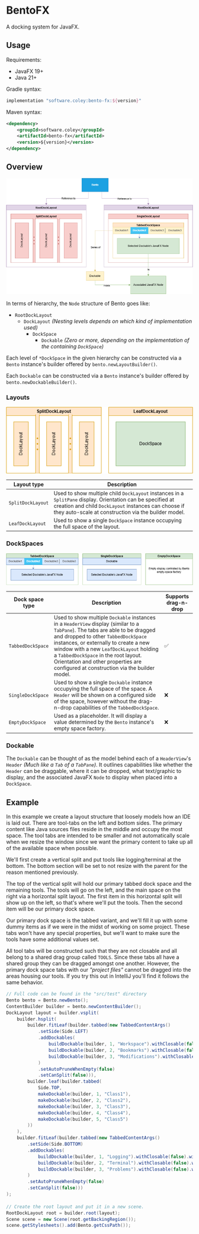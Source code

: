 # BentoFX

A docking system for JavaFX.

## Usage

Requirements:
- JavaFX 19+
- Java 21+

Gradle syntax:
```groovy
implementation "software.coley:bento-fx:${version}"
```

Maven syntax:
```xml
<dependency>
    <groupId>software.coley</groupId>
    <artifactId>bento-fx</artifactId>
    <version>${version}</version>
</dependency>
```

## Overview

![overview](assets/overview.png)

In terms of hierarchy, the `Node` structure of Bento goes like:

- `RootDockLayout`
  - `DockLayout` _(Nesting levels depends on which kind of implementation used)_
    - `DockSpace`
      - `Dockable` _(Zero or more, depending on the implementation of the containing `DockSpace`)_

Each level of `*DockSpace` in the given hierarchy can be constructed via a `Bento` instance's builder offered by `bento.newLayoutBuilder()`.

Each `Dockable` can be constructed via a `Bento` instance's builder offered by `bento.newDockableBuilder()`.

### Layouts

![layouts](assets/layouts.png)

| Layout type       | Description                                                                                                               |
|-----------------------|-----------------------------------------------------------------------------------------------------------------------------------------------------------------------------------------------------------------------------------|
| `SplitDockLayout`  | Used to show multiple child `DockLayout` instances in a `SplitPane` display. Orientation can be specified at creation and child `DockLayout` instances can choose if they auto-scale at construction via the builder model. |
| `LeafDockLayout`   | Used to show a single `DockSpace` instance occupying the full space of the layout.                                                                          |

### DockSpaces

![spaces](assets/spaces.png)

| Dock space type | Description                                                                                                                                                                                                                                                                                                                                                                              | Supports drag-n-drop |
|-----------------|------------------------------------------------------------------------------------------------------------------------------------------------------------------------------------------------------------------------------------------------------------------------------------------------------------------------------------------------------------------------------------------|----------------------|
| `TabbedDockSpace` | Used to show multiple `Dockable` instances in a `HeaderView` display (similar to a `TabPane`). The tabs are able to be dragged and dropped to other `TabbedDockSpace` instances, or externally to create a new window with a new `LeafDockLayout` holding a `TabbedDockSpace` in the root layout. Orientation and other properties are configured at construction via the builder model. | :white_check_mark:   |
| `SingleDockSpace` | Used to show a single `Dockable` instance occupying the full space of the space. A `Header` will be shown on a configured side of the space, however without the drag-n-drop capabilities of the `TabbedDockSpace`.                                                                                                                                                                      | :x:          |
| `EmptyDockSpace`  | Used as a placeholder. It will display a value determined by the `Bento` instance's empty space factory.                                                                                                                                                                                                                                                                                 | :x:          |

### Dockable

The `Dockable` can be thought of as the model behind each of a `HeaderView`'s `Header` _(Much like a `Tab` of a `TabPane`)_. 
It outlines capabilities like whether the `Header` can be draggable, where it can be dropped, what text/graphic to display,
and the associated JavaFX `Node` to display when placed into a `DockSpace`.

## Example

In this example we create a layout structure that loosely models how an IDE is laid out.
There are tool-tabs on the left and bottom sides. The primary content like Java sources files
reside in the middle and occupy the most space. The tool tabs are intended to be smaller and not
automatically scale when we resize the window since we want the primary content to take up all
of the available space when possible.

We'll first create a vertical split and put tools like logging/terminal at the bottom.
The bottom section will be set to not resize with the parent for the reason mentioned previously.

The top of the vertical split will hold our primary tabbed dock space and the remaining tools.
The tools will go on the left, and the main space on the right via a horizontal split layout.
The first item in this horizontal split will show up on the left, so that's where we'll put the tools. 
Then the second item will be our primary dock space.

Our primary dock space is the tabbed variant, and we'll fill it up with some dummy items as if we
were in the midst of working on some project. These tabs won't have any special properties,
but we'll want to make sure the tools have some additional values set.

All tool tabs will be constructed such that they are not closable and all belong to a shared
drag group called `TOOLS`. Since these tabs all have a shared group they can be dragged
amongst one another. However, the primary dock space tabs with our _"project files"_ cannot be
dragged into the areas housing our tools. If you try this out in IntelliJ you'll find it
follows the same behavior.

```java
// Full code can be found in the "src/test" directory
Bento bento = Bento.newBento();
ContentBuilder builder = bento.newContentBuilder();
DockLayout layout = builder.vsplit(
    builder.hsplit(
        builder.fitLeaf(builder.tabbed(new TabbedContentArgs()
            .setSide(Side.LEFT)
            .addDockables(
                buildDockable(builder, 1, "Workspace").withClosable(false).withDragGroup(TOOLS),
                buildDockable(builder, 2, "Bookmarks").withClosable(false).withDragGroup(TOOLS),
                buildDockable(builder, 3, "Modifications").withClosable(false).withDragGroup(TOOLS)
            )
            .setAutoPruneWhenEmpty(false)
            .setCanSplit(false))),
        builder.leaf(builder.tabbed(
            Side.TOP,
            makeDockable(builder, 1, "Class1"),
            makeDockable(builder, 2, "Class2"),
            makeDockable(builder, 3, "Class3"),
            makeDockable(builder, 4, "Class4"),
            makeDockable(builder, 5, "Class5")
        ))
    ),
    builder.fitLeaf(builder.tabbed(new TabbedContentArgs()
        .setSide(Side.BOTTOM)
        .addDockables(
            buildDockable(builder, 1, "Logging").withClosable(false).withDragGroup(TOOLS),
            buildDockable(builder, 2, "Terminal").withClosable(false).withDragGroup(TOOLS),
            buildDockable(builder, 3, "Problems").withClosable(false).withDragGroup(TOOLS)
        )
        .setAutoPruneWhenEmpty(false)
        .setCanSplit(false)))
);

// Create the root layout and put it in a new scene.
RootDockLayout root = builder.root(layout);
Scene scene = new Scene(root.getBackingRegion());
scene.getStylesheets().add(Bento.getCssPath());
```